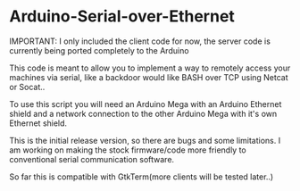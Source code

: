 # Arduino-Serial-over-Ethernet

IMPORTANT: I only included the client code for now, the server code is currently being ported completely to the Arduino

This code is meant to allow you to implement a way to remotely access your machines via serial, like a backdoor would like BASH over TCP using Netcat or Socat..

To use this script you will need an Arduino Mega with an Arduino Ethernet shield and a network connection to the other Arduino Mega with it's own Ethernet shield.

This is the initial release version, so there are bugs and some limitations.
I am working on making the stock firmware/code more friendly to conventional serial communication software.

So far this is compatible with GtkTerm(more clients will be tested later..)
